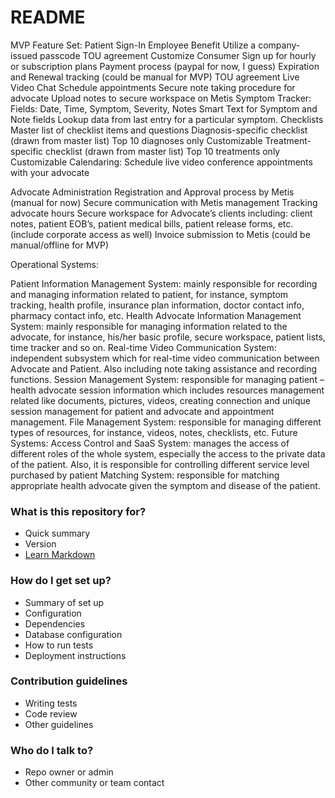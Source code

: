 # README #

MVP Feature Set:
Patient Sign-In
Employee Benefit
Utilize a company-issued passcode
TOU agreement
Customize
Consumer
Sign up for hourly or subscription plans
Payment process (paypal for now, I guess)
Expiration and Renewal tracking (could be manual for MVP)
TOU agreement
Live Video Chat
Schedule appointments
Secure note taking procedure for advocate
Upload notes to secure workspace on Metis
Symptom Tracker:
Fields:  Date, Time, Symptom, Severity, Notes
Smart Text for Symptom and Note fields
Lookup data from last entry for a particular  symptom.
Checklists
Master list of checklist items and questions
Diagnosis-specific checklist (drawn from master list)
Top 10 diagnoses only
Customizable
Treatment-specific checklist (drawn from master list)
Top 10 treatments only
Customizable
Calendaring:
Schedule live video conference appointments with your advocate

Advocate Administration
Registration and Approval process by Metis  (manual for now)
Secure communication with Metis management
Tracking advocate hours
Secure workspace for Advocate’s clients including:  client notes, patient EOB’s, patient medical bills, patient release forms, etc.  (include corporate access as well)
Invoice submission to Metis (could be manual/offline for MVP)

Operational Systems:

Patient Information Management System: mainly responsible for recording and managing information related to patient, for instance, symptom tracking, health profile, insurance plan information, doctor contact info, pharmacy contact info, etc.
Health Advocate Information Management System: mainly responsible for managing information related to the advocate, for instance, his/her basic profile, secure workspace, patient lists, time tracker and so on. 
Real-time Video Communication System: independent subsystem which for real-time video communication between Advocate and Patient.  Also including note taking assistance and recording functions.
Session Management System: responsible for managing patient – health advocate session information which includes resources management related like documents, pictures, videos, creating connection and unique session management for patient and advocate and appointment management. 
File Management System: responsible for managing different types of resources, for instance, videos, notes, checklists, etc.
Future Systems:
Access Control and SaaS System: manages the access of different roles of the whole system, especially the access to the private data of the patient. Also, it is responsible for controlling different service level purchased by patient
Matching System: responsible for matching appropriate health advocate given the symptom and disease of the patient. 



### What is this repository for? ###

* Quick summary
* Version
* [Learn Markdown](https://bitbucket.org/tutorials/markdowndemo)

### How do I get set up? ###

* Summary of set up
* Configuration
* Dependencies
* Database configuration
* How to run tests
* Deployment instructions

### Contribution guidelines ###

* Writing tests
* Code review
* Other guidelines

### Who do I talk to? ###

* Repo owner or admin
* Other community or team contact